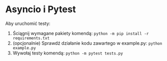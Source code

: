 # Asyncio i Pytest

Aby uruchomić testy:

1. Ściągnij wymagane pakiety komendą: ```python -m pip install -r requirements.txt```
2. (opcjonalnie) Sprawdź działanie kodu zawartego w example.py: ```python example.py```
3. Wywołaj testy komendą: ```python -m pytest tests.py```
